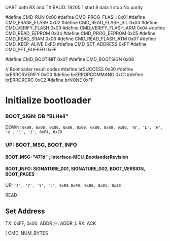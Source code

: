 UART both RX and TX
BAUD: 19200
1 start
8 data
1 stop
No parity

#define CMD_RUN             0x00
#define CMD_PROG_FLASH      0x01
#define CMD_ERASE_FLASH     0x02
#define CMD_READ_FLASH_SIL  0x03
#define CMD_VERIFY_FLASH    0x03
#define CMD_VERIFY_FLASH_ARM 0x04
#define CMD_READ_EEPROM     0x04
#define CMD_PROG_EEPROM     0x05
#define CMD_READ_SRAM       0x06
#define CMD_READ_FLASH_ATM  0x07
#define CMD_KEEP_ALIVE      0xFD
#define CMD_SET_ADDRESS     0xFF
#define CMD_SET_BUFFER      0xFE

#define CMD_BOOTINIT        0x07
#define CMD_BOOTSIGN        0x08

// Bootloader result codes
#define brSUCCESS           0x30
#define brERRORVERIFY       0xC0
#define brERRORCOMMAND      0xC1
#define brERRORCRC          0xC2
#define brNONE              0xFF


# Initialize bootloader
### BOOT_SIGN:	DB	"BLHeli"
DOWN: `0x00, 0x00, 0x00, 0x00, 0x00, 0x00, 0x00, 0x00, 'B', 'L', 'H', 'e', 'l', 'i', 0xF4, 0x7D`
### UP: BOOT_MSG, BOOT_INFO
#### BOOT_MSG:  "471d"		; Interface-MCU_BootlaoderRevision
#### BOOT_INFO:	SIGNATURE_001, SIGNATURE_002, BOOT_VERSION, BOOT_PAGES
UP: `'4', '7', '1', 'c', 0xE8 0xF0, 0x06, 0x01, 0x30`


READ

## Set Address
TX: 0xFF, 0x00, ADDR_H, ADDR_L
RX: ACK



 | CMD, NUM_BYTES